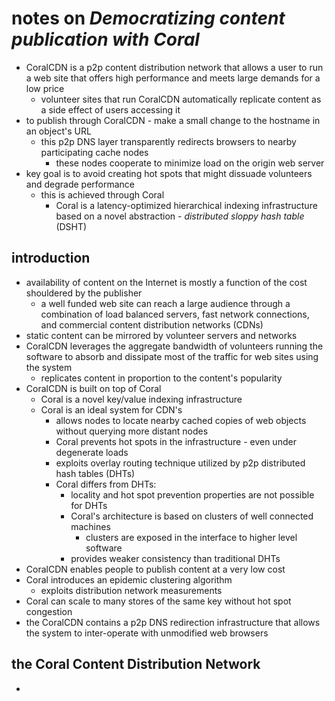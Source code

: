 # notes on _Democratizing content publication with Coral_

* CoralCDN is a p2p content distribution network that allows a user to run a
  web site that offers high performance and meets large demands for a low price
  * volunteer sites that run CoralCDN automatically replicate content as a side
    effect of users accessing it
* to publish through CoralCDN - make a small change to the hostname in an
  object's URL
  * this p2p DNS layer transparently redirects browsers to nearby participating
    cache nodes
    * these nodes cooperate to minimize load on the origin web server
* key goal is to avoid creating hot spots that might dissuade volunteers and
  degrade performance
  * this is achieved through Coral
    * Coral is a latency-optimized hierarchical indexing infrastructure based on
      a novel abstraction - _distributed sloppy hash table_ (DSHT)

## introduction

* availability of content on the Internet is mostly a function of the cost
  shouldered by the publisher
  * a well funded web site can reach a large audience through a combination of
    load balanced servers, fast network connections, and commercial content
    distribution networks (CDNs)
* static content can be mirrored by volunteer servers and networks
* CoralCDN leverages the aggregate bandwidth of volunteers running the software
  to absorb and dissipate most of the traffic for web sites using the system
  * replicates content in proportion to the content's popularity
* CoralCDN is built on top of Coral
  * Coral is a novel key/value indexing infrastructure
  * Coral is an ideal system for CDN's
    * allows nodes to locate nearby cached copies of web objects without
      querying more distant nodes
    * Coral prevents hot spots in the infrastructure - even under degenerate
      loads
    * exploits overlay routing technique utilized by p2p distributed hash
      tables (DHTs)
    * Coral differs from DHTs:
      * locality and hot spot prevention properties are not possible for DHTs
      * Coral's architecture is based on clusters of well connected machines
        * clusters are exposed in the interface to higher level software
      * provides weaker consistency than traditional DHTs
* CoralCDN enables people to publish content at a very low cost
* Coral introduces an epidemic clustering algorithm
  * exploits distribution network measurements
* Coral can scale to many stores of the same key without hot spot congestion
* the CoralCDN contains a p2p DNS redirection infrastructure that allows the
  system to inter-operate with unmodified web browsers

## the Coral Content Distribution Network

* 